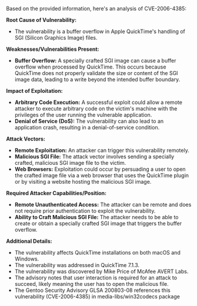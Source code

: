 Based on the provided information, here's an analysis of CVE-2006-4385:

**Root Cause of Vulnerability:**

*   The vulnerability is a buffer overflow in Apple QuickTime's handling of SGI (Silicon Graphics Image) files.

**Weaknesses/Vulnerabilities Present:**

*   **Buffer Overflow:**  A specially crafted SGI image can cause a buffer overflow when processed by QuickTime. This occurs because QuickTime does not properly validate the size or content of the SGI image data, leading to a write beyond the intended buffer boundary.

**Impact of Exploitation:**

*   **Arbitrary Code Execution:** A successful exploit could allow a remote attacker to execute arbitrary code on the victim's machine with the privileges of the user running the vulnerable application.
*  **Denial of Service (DoS):** The vulnerability can also lead to an application crash, resulting in a denial-of-service condition.

**Attack Vectors:**

*   **Remote Exploitation:** An attacker can trigger this vulnerability remotely.
*   **Malicious SGI File:** The attack vector involves sending a specially crafted, malicious SGI image file to the victim.
*  **Web Browsers:** Exploitation could occur by persuading a user to open the crafted image file via a web browser that uses the QuickTime plugin or by visiting a website hosting the malicious SGI image.

**Required Attacker Capabilities/Position:**

*   **Remote Unauthenticated Access:** The attacker can be remote and does not require prior authentication to exploit the vulnerability.
*   **Ability to Craft Malicious SGI File:** The attacker needs to be able to create or obtain a specially crafted SGI image that triggers the buffer overflow.

**Additional Details:**

*   The vulnerability affects QuickTime installations on both macOS and Windows.
*   The vulnerability was addressed in QuickTime 7.1.3.
*   The vulnerability was discovered by Mike Price of McAfee AVERT Labs.
*  The advisory notes that user interaction is required for an attack to succeed, likely meaning the user has to open the malicious file.
* The Gentoo Security Advisory GLSA 200803-08 references this vulnerability (CVE-2006-4385) in media-libs/win32codecs package